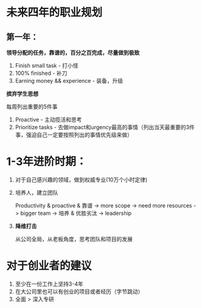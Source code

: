 # 未来四年的职业规划  

## 第一年：    

**领导分配的任务，靠谱的，百分之百完成，尽量做到极致**

1. Finish small task - 打小怪 
2. 100% finished  - 补刀  
3. Earning money && experience  - 装备，升级

**摈弃学生思想**   

每周列出重要的5件事

1. Proactive - 主动揽活和思考  
2. Prioritize tasks - 去做impact和urgency最高的事情（列出当天最重要的3件事，强迫自己一定要按照列出的事情优先级来做）  



# 1-3年进阶时期：

1.  对于自己感兴趣的领域，做到权威专业(10万个小时定律)

2. 培养人，建立团队 

   Productivity & proactive & 靠谱 -> more scope -> need more resources -> bigger team -> 培养 & 优胜劣汰 -> leadership     

3. **降维打击**    

   从公司全局，从老板角度，思考团队和项目的发展

# 对于创业者的建议  

1. 至少在一份工作上坚持3-4年  
2. 在大公司里也可以有创业的项目或者经历（字节跳动）  
3. 全面 > 深入专研



